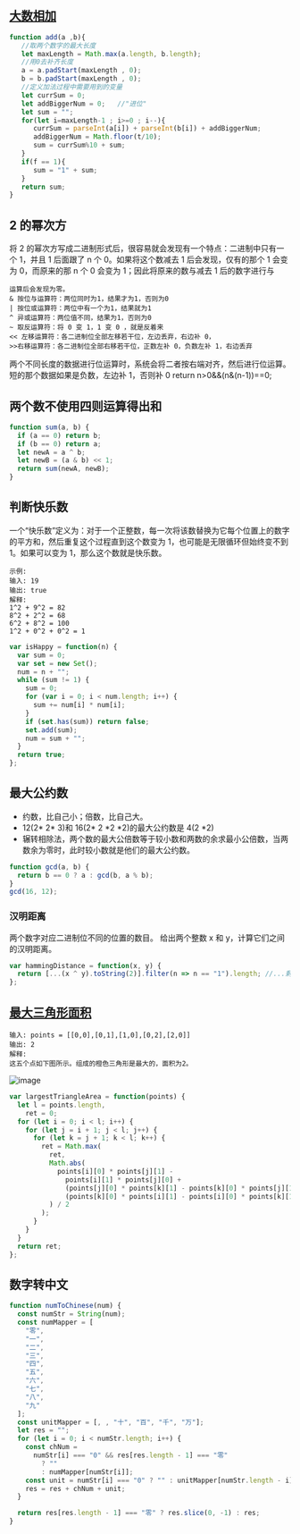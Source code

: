 ## [大数相加](https://zhuanlan.zhihu.com/p/72179476)

```javascript
function add(a ,b){
   //取两个数字的最大长度
   let maxLength = Math.max(a.length, b.length);
   //用0去补齐长度
   a = a.padStart(maxLength , 0);
   b = b.padStart(maxLength , 0);
   //定义加法过程中需要用到的变量
   let currSum = 0;
   let addBiggerNum = 0;   //"进位"
   let sum = "";
   for(let i=maxLength-1 ; i>=0 ; i--){
      currSum = parseInt(a[i]) + parseInt(b[i]) + addBiggerNum;
      addBiggerNum = Math.floor(t/10);
      sum = currSum%10 + sum;
   }
   if(f == 1){
      sum = "1" + sum;
   }
   return sum;
}

```

## 2 的幂次方

将 2 的幂次方写成二进制形式后，很容易就会发现有一个特点：二进制中只有一个 1，并且 1 后面跟了 n 个 0。如果将这个数减去 1 后会发现，仅有的那个 1 会变为 0，而原来的那 n 个 0 会变为 1；因此将原来的数与减去 1 后的数字进行与

```
运算后会发现为零。
& 按位与运算符：两位同时为1，结果才为1，否则为0
| 按位或运算符：两位中有一个为1，结果就为1
^ 异或运算符：两位值不同，结果为1，否则为0
~ 取反运算符：将 0 变 1，1 变 0 ，就是反着来
<< 左移运算符：各二进制位全部左移若干位，左边丢弃，右边补 0，
>>右移运算符：各二进制位全部右移若干位，正数左补 0，负数左补 1，右边丢弃
```

两个不同长度的数据进行位运算时，系统会将二者按右端对齐，然后进行位运算。短的那个数据如果是负数，左边补 1，否则补 0
return n>0&&(n&(n-1))==0;

## 两个数不使用四则运算得出和

```javascript
function sum(a, b) {
  if (a == 0) return b;
  if (b == 0) return a;
  let newA = a ^ b;
  let newB = (a & b) << 1;
  return sum(newA, newB);
}
```

## 判断快乐数

一个“快乐数”定义为：对于一个正整数，每一次将该数替换为它每个位置上的数字的平方和，然后重复这个过程直到这个数变为 1，也可能是无限循环但始终变不到 1。如果可以变为 1，那么这个数就是快乐数。

```
示例:
输入: 19
输出: true
解释:
1^2 + 9^2 = 82
8^2 + 2^2 = 68
6^2 + 8^2 = 100
1^2 + 0^2 + 0^2 = 1
```

```javascript
var isHappy = function(n) {
  var sum = 0;
  var set = new Set();
  num = n + "";
  while (sum != 1) {
    sum = 0;
    for (var i = 0; i < num.length; i++) {
      sum += num[i] * num[i];
    }
    if (set.has(sum)) return false;
    set.add(sum);
    num = sum + "";
  }
  return true;
};
```

## 最大公约数

- 约数，比自己小；倍数，比自己大。
- 12(2* 2* 3)和 16(2* 2 *2 *2)的最大公约数是 4(2 *2)
- 辗转相除法，两个数的最大公倍数等于较小数和两数的余求最小公倍数，当两数余为零时，此时较小数就是他们的最大公约数。

```javascript
function gcd(a, b) {
  return b == 0 ? a : gcd(b, a % b);
}
gcd(16, 12);
```

### 汉明距离

两个数字对应二进制位不同的位置的数目。
给出两个整数 x 和 y，计算它们之间的汉明距离。

```javascript
var hammingDistance = function(x, y) {
  return [...(x ^ y).toString(2)].filter(n => n == "1").length; //...剩余运算符还能有split用法
};
```

## [最大三角形面积](https://leetcode-cn.com/problems/largest-triangle-area/)

```
输入: points = [[0,0],[0,1],[1,0],[0,2],[2,0]]
输出: 2
解释:
这五个点如下图所示。组成的橙色三角形是最大的，面积为2。
```

![image](https://s3-lc-upload.s3.amazonaws.com/uploads/2018/04/04/1027.png)

```javascript
var largestTriangleArea = function(points) {
  let l = points.length,
    ret = 0;
  for (let i = 0; i < l; i++) {
    for (let j = i + 1; j < l; j++) {
      for (let k = j + 1; k < l; k++) {
        ret = Math.max(
          ret,
          Math.abs(
            points[i][0] * points[j][1] -
              points[i][1] * points[j][0] +
              (points[j][0] * points[k][1] - points[k][0] * points[j][1]) +
              (points[k][0] * points[i][1] - points[i][0] * points[k][1])
          ) / 2
        );
      }
    }
  }
  return ret;
};
```

## 数字转中文

```javascript
function numToChinese(num) {
  const numStr = String(num);
  const numMapper = [
    "零",
    "一",
    "二",
    "三",
    "四",
    "五",
    "六",
    "七",
    "八",
    "九"
  ];
  const unitMapper = [, , "十", "百", "千", "万"];
  let res = "";
  for (let i = 0; i < numStr.length; i++) {
    const chNum =
      numStr[i] === "0" && res[res.length - 1] === "零"
        ? ""
        : numMapper[numStr[i]];
    const unit = numStr[i] === "0" ? "" : unitMapper[numStr.length - i] || "";
    res = res + chNum + unit;
  }

  return res[res.length - 1] === "零" ? res.slice(0, -1) : res;
}
```
